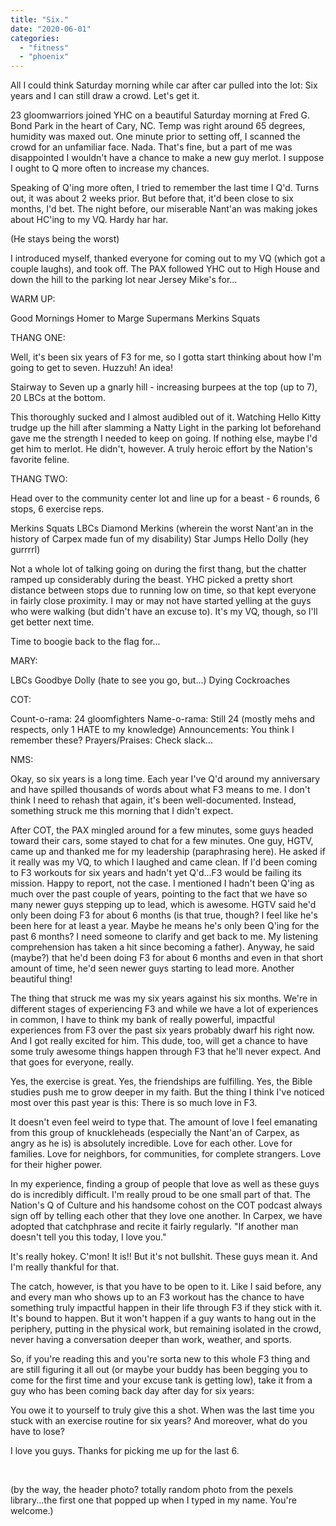 ```yaml
---
title: "Six."
date: "2020-06-01"
categories: 
  - "fitness"
  - "phoenix"
---
```


All I could think Saturday morning while car after car pulled into the lot: Six years and I can still draw a crowd. Let's get it.

23 gloomwarriors joined YHC on a beautiful Saturday morning at Fred G. Bond Park in the heart of Cary, NC. Temp was right around 65 degrees, humidity was maxed out. One minute prior to setting off, I scanned the crowd for an unfamiliar face. Nada. That's fine, but a part of me was disappointed I wouldn't have a chance to make a new guy merlot. I suppose I ought to Q more often to increase my chances.

Speaking of Q'ing more often, I tried to remember the last time I Q'd. Turns out, it was about 2 weeks prior. But before that, it'd been close to six months, I'd bet. The night before, our miserable Nant'an was making jokes about HC'ing to my VQ. Hardy har har.

(He stays being the worst)

I introduced myself, thanked everyone for coming out to my VQ (which got a couple laughs), and took off. The PAX followed YHC out to High House and down the hill to the parking lot near Jersey Mike's for...

WARM UP:

Good Mornings Homer to Marge Supermans Merkins Squats

THANG ONE:

Well, it's been six years of F3 for me, so I gotta start thinking about how I'm going to get to seven. Huzzuh! An idea!

Stairway to Seven up a gnarly hill - increasing burpees at the top (up to 7), 20 LBCs at the bottom.

This thoroughly sucked and I almost audibled out of it. Watching Hello Kitty trudge up the hill after slamming a Natty Light in the parking lot beforehand gave me the strength I needed to keep on going. If nothing else, maybe I'd get him to merlot. He didn't, however. A truly heroic effort by the Nation's favorite feline.

THANG TWO:

Head over to the community center lot and line up for a beast - 6 rounds, 6 stops, 6 exercise reps.

Merkins Squats LBCs Diamond Merkins (wherein the worst Nant'an in the history of Carpex made fun of my disability) Star Jumps Hello Dolly (hey gurrrrl)

Not a whole lot of talking going on during the first thang, but the chatter ramped up considerably during the beast. YHC picked a pretty short distance between stops due to running low on time, so that kept everyone in fairly close proximity. I may or may not have started yelling at the guys who were walking (but didn't have an excuse to). It's my VQ, though, so I'll get better next time.

Time to boogie back to the flag for...

MARY:

LBCs Goodbye Dolly (hate to see you go, but...) Dying Cockroaches

COT:

Count-o-rama: 24 gloomfighters Name-o-rama: Still 24 (mostly mehs and respects, only 1 HATE to my knowledge) Announcements: You think I remember these? Prayers/Praises: Check slack...

NMS:

Okay, so six years is a long time. Each year I've Q'd around my anniversary and have spilled thousands of words about what F3 means to me. I don't think I need to rehash that again, it's been well-documented. Instead, something struck me this morning that I didn't expect.

After COT, the PAX mingled around for a few minutes, some guys headed toward their cars, some stayed to chat for a few minutes. One guy, HGTV, came up and thanked me for my leadership (paraphrasing here). He asked if it really was my VQ, to which I laughed and came clean. If I'd been coming to F3 workouts for six years and hadn't yet Q'd...F3 would be failing its mission. Happy to report, not the case. I mentioned I hadn't been Q'ing as much over the past couple of years, pointing to the fact that we have so many newer guys stepping up to lead, which is awesome. HGTV said he'd only been doing F3 for about 6 months (is that true, though? I feel like he's been here for at least a year. Maybe he means he's only been Q'ing for the past 6 months? I need someone to clarify and get back to me. My listening comprehension has taken a hit since becoming a father). Anyway, he said (maybe?) that he'd been doing F3 for about 6 months and even in that short amount of time, he'd seen newer guys starting to lead more. Another beautiful thing!

The thing that struck me was my six years against his six months. We're in different stages of experiencing F3 and while we have a lot of experiences in common, I have to think my bank of really powerful, impactful experiences from F3 over the past six years probably dwarf his right now. And I got really excited for him. This dude, too, will get a chance to have some truly awesome things happen through F3 that he'll never expect. And that goes for everyone, really.

Yes, the exercise is great. Yes, the friendships are fulfilling. Yes, the Bible studies push me to grow deeper in my faith. But the thing I think I've noticed most over this past year is this: There is so much love in F3.

It doesn't even feel weird to type that. The amount of love I feel emanating from this group of knuckleheads (especially the Nant'an of Carpex, as angry as he is) is absolutely incredible. Love for each other. Love for families. Love for neighbors, for communities, for complete strangers. Love for their higher power.

In my experience, finding a group of people that love as well as these guys do is incredibly difficult. I'm really proud to be one small part of that. The Nation's Q of Culture and his handsome cohost on the COT podcast always sign off by telling each other that they love one another. In Carpex, we have adopted that catchphrase and recite it fairly regularly. "If another man doesn't tell you this today, I love you."

It's really hokey. C'mon! It is!! But it's not bullshit. These guys mean it. And I'm really thankful for that.

The catch, however, is that you have to be open to it. Like I said before, any and every man who shows up to an F3 workout has the chance to have something truly impactful happen in their life through F3 if they stick with it. It's bound to happen. But it won't happen if a guy wants to hang out in the periphery, putting in the physical work, but remaining isolated in the crowd, never having a conversation deeper than work, weather, and sports.

So, if you're reading this and you're sorta new to this whole F3 thing and are still figuring it all out (or maybe your buddy has been begging you to come for the first time and your excuse tank is getting low), take it from a guy who has been coming back day after day for six years:

You owe it to yourself to truly give this a shot. When was the last time you stuck with an exercise routine for six years? And moreover, what do you have to lose?

I love you guys. Thanks for picking me up for the last 6.

 

(by the way, the header photo? totally random photo from the pexels library...the first one that popped up when I typed in my name. You're welcome.)
